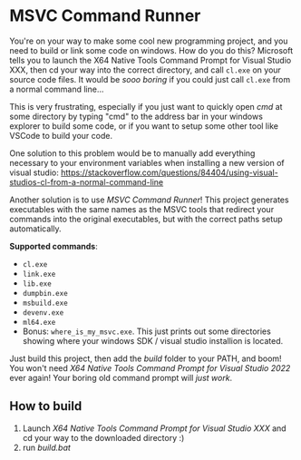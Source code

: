 
# MSVC Command Runner

You're on your way to make some cool new programming project, and you need to build or link some code on windows. How do you do this? Microsoft tells you to launch the X64 Native Tools Command Prompt for Visual Studio XXX, then cd your way into the correct directory, and call `cl.exe` on your source code files. It would be *sooo boring* if you could just call `cl.exe` from a normal command line...

This is very frustrating, especially if you just want to quickly open *cmd* at some directory by typing "cmd" to the address bar in your windows explorer to build some code, or if you want to setup some other tool like VSCode to build your code.

One solution to this problem would be to manually add everything necessary to your environment variables when installing a new version of visual studio:
https://stackoverflow.com/questions/84404/using-visual-studios-cl-from-a-normal-command-line

Another solution is to use *MSVC Command Runner*! This project generates executables with the same names as the MSVC tools that redirect your commands into the original executables, but with the correct paths setup automatically.

**Supported commands**:
 - `cl.exe`
 - `link.exe`
 - `lib.exe`
 - `dumpbin.exe`
 - `msbuild.exe`
 - `devenv.exe`
 - `ml64.exe`
 - Bonus: `where_is_my_msvc.exe`. This just prints out some directories showing where your windows SDK / visual studio installion is located.

Just build this project, then add the *build* folder to your PATH, and boom! You won't need *X64 Native Tools Command Prompt for Visual Studio 2022* ever again! Your boring old command prompt will *just work*.

## How to build
 1. Launch *X64 Native Tools Command Prompt for Visual Studio XXX* and cd your way to the downloaded directory :)
 2. run *build.bat*
